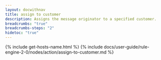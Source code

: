```yaml
---
layout: docwithnav
title: assign to customer
description: Assigns the message originator to a specified customer.
breadcrumbs: "true"
breadcrumbs-steps: "2"
hidetoc: "true"
---
```


{% include get-hosts-name.html %}
{% include docs/user-guide/rule-engine-2-0/nodes/action/assign-to-customer.md %}
